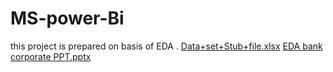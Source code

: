 # MS-power-Bi
this project is prepared on basis of EDA .
[Data+set+Stub+file.xlsx](https://github.com/chetna8932/MS-power-Bi/files/12463654/Data%2Bset%2BStub%2Bfile.xlsx)
[EDA bank corporate PPT.pptx](https://github.com/chetna8932/MS-power-Bi/files/12463791/EDA.bank.corporate.PPT.pptx)

